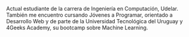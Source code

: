 Actual estudiante de la carrera de Ingeniería en Computación, Udelar. También me encuentro cursando Jóvenes a Programar, orientado a Desarrollo Web y de parte de la Universidad Tecnológica del Uruguay y 4Geeks Academy, su bootcamp sobre Machine Learning.